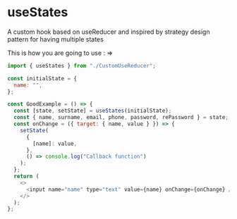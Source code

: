 # useStates

A custom hook based on useReducer and inspired by strategy design pattern for having multiple states


This is how you are going to use : =>
```javascript
import { useStates } from "./CustomUseReducer";

const initialState = {
  name: "",
};

const GoodExample = () => {
  const [state, setState] = useStates(initialState);
  const { name, surname, email, phone, password, rePassword } = state;
  const onChange = ({ target: { name, value } }) => {
    setState(
      {
        [name]: value,
      },
      () => console.log("Callback function")
    );
  };
  return (
    <>
      <input name="name" type="text" value={name} onChange={onChange} />
    </>
  );
};
```
